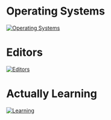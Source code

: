 ###

# Operating Systems
[![Operating Systems](https://skillicons.dev/icons?i=linux,ubuntu,windows)](https://skillicons.dev)

# Editors
[![Editors](https://skillicons.dev/icons?i=sublime,visualstudio)](https://skillicons.dev)

# Actually Learning
[![Learning](https://skillicons.dev/icons?i=azure,html,css,dotnet)](https://skillicons.dev)

###
